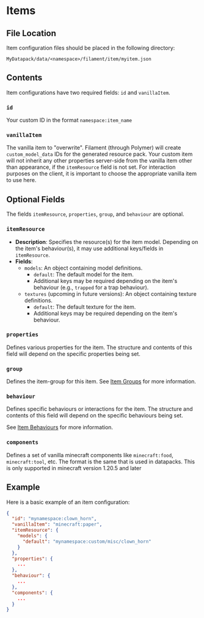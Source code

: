 # Items

## File Location

Item configuration files should be placed in the following directory:
```
MyDatapack/data/<namespace>/filament/item/myitem.json
```

## Contents

Item configurations have two required fields: `id` and `vanillaItem`.

### `id`

Your custom ID in the format `namespace:item_name`

### `vanillaItem`

The vanilla item to "overwrite". Filament (through Polymer) will create `custom_model_data` IDs for the generated resource pack. Your custom item will not inherit any other properties server-side from the vanilla item other than appearance, if the `itemResource` field is not set. For interaction purposes on the client, it is important to choose the appropriate vanilla item to use here.

## Optional Fields

The fields `itemResource`, `properties`, `group`, and `behaviour` are optional.

### `itemResource`

- **Description**: Specifies the resource(s) for the item model. Depending on the item's behaviour(s), it may use additional keys/fields in `itemResource`.
- **Fields**:
  - `models`: An object containing model definitions.
    - `default`: The default model for the item.
    - Additional keys may be required depending on the item's behaviour (e.g., `trapped` for a trap behaviour).
  - `textures` (upcoming in future versions): An object containing texture definitions.
    - `default`: The default texture for the item.
    - Additional keys may be required depending on the item's behaviour.

### `properties`

Defines various properties for the item. The structure and contents of this field will depend on the specific properties being set.

### `group`

Defines the item-group for this item. See [Item Groups](item-groups.md) for more information.

### `behaviour`

Defines specific behaviours or interactions for the item. The structure and contents of this field will depend on the specific behaviours being set.

See [Item Behaviours](item-behaviours.md) for more information.

### `components`

Defines a set of vanilla minecraft components like `minecraft:food`, `minecraft:tool`, etc. The format is the same that is used in datapacks. This is only supported in minecraft version 1.20.5 and later


## Example

Here is a basic example of an item configuration:

```json
{
  "id": "mynamespace:clown_horn",
  "vanillaItem": "minecraft:paper",
  "itemResource": {
    "models": {
      "default": "mynamespace:custom/misc/clown_horn"
    }
  },
  "properties": {
    ...
  },
  "behaviour": {
    ...
  },
  "components": {
    ...
  }
}
```
